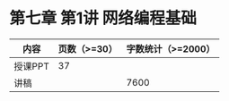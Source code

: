 # 第七章 第1讲 网络编程基础

| 内容    | 页数（>=30） | 字数统计（>=2000） |
| ------- | ------------ | ------------------ |
| 授课PPT | 37           |                    |
| 讲稿    |              | 7600               |

